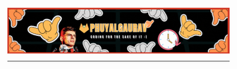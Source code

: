 [<img alt="GITRUV" src="assets/GITRUV.gif">](#)

<!-- YOUTUBE-MUSIC-START -->


<!-- YOUTUBE-MUSIC-END -->
<hr>

